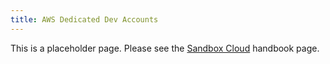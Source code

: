 ```yaml
---
title: AWS Dedicated Dev Accounts
---
```


This is a placeholder page. Please see the [Sandbox Cloud](/handbook/company/infrastructure-standards/realms/sandbox/#individual-aws-account-or-gcp-project) handbook page.
